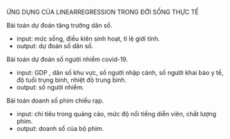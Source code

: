 ỨNG DỤNG CỦA LINEARREGRESSION TRONG ĐỜI SỐNG THỰC TẾ

Bài toán dự đoán tăng trưởng dân số.
- input: mức sống, điều kiên sinh hoạt, tỉ lệ giới tính.
- output: dự đoán số dân số.

Bài toán dự đoán số người nhiểm covid-19.
- input: GDP , dân số khu vực, số người nhập cảnh, số người khai báo y tế, độ tuổi trung bình, nhiệt độ trung bình.
- output: số người nhiểm.

Bài toán doanh số phim chiếu rạp.
- input: chi tiêu trong quảng cảo, mức độ nổi tiếng diễn viên, chất lượng phim.
- output: doanh số của bộ phim.
